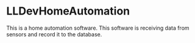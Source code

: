 # LLDevHomeAutomation
This is a home automation software. This software is receiving data from sensors and record it to the database.
